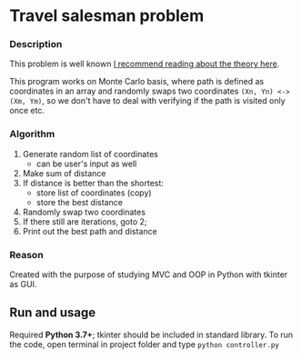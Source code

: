 # Travel salesman problem
### Description
This problem is well known [I recommend reading about the theory here](https://simple.wikipedia.org/wiki/Travelling_salesman_problem). 

This program works on Monte Carlo basis, where path is defined as coordinates in an array and randomly swaps two coordinates `(Xn, Yn) <-> (Xm, Ym)`, so we don't have to deal with verifying if the path is visited only once etc.

### Algorithm
1. Generate random list of coordinates
    - can be user's input as well
2. Make sum of distance
3. If distance is better than the shortest:
    - store list of coordinates (copy)
    - store the best distance
4. Randomly swap two coordinates
5. If there still are iterations, goto 2;
6. Print out the best path and distance

### Reason
Created with the purpose of studying MVC and OOP in Python with tkinter as GUI.

## Run and usage
Required **Python 3.7+**; tkinter should be included in standard library.
To run the code, open terminal in project folder and type `python controller.py`
